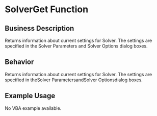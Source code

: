# SolverGet Function

## Business Description
Returns information about current settings for Solver. The settings are specified in the Solver Parameters and Solver Options dialog boxes.

## Behavior
Returns information about current settings for Solver. The settings are specified in theSolver ParametersandSolver Optionsdialog boxes.

## Example Usage
No VBA example available.